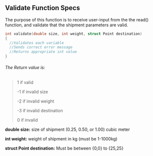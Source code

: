 ## Validate Function Specs

The purpose of this function is to receive user-input from the the read() function, and validate that the shipment parameters are valid.

```c++
int validate(double size, int weight, struct Point destination)
{
  //Validates each variable
  //Sends correct error message
  //Returns appropriate int value 
}
```

###### The Return value is:
> 1 if valid
> 
> -1 if invalid size
> 
> -2 if invalid weight
> 
> -3 if invalid destination
> 
> 0 if invalid

**double size:** size of shipment (0.25, 0.50, or 1.00) cubic meter

**int weight:** weight of shipment in kg (must be 1-1000kg)

**struct Point destination:** Must be between {0,0} to {25,25}
